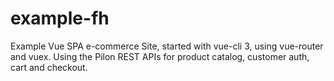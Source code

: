 example-fh
================
Example Vue SPA e-commerce Site, started with vue-cli 3, using vue-router and vuex.  Using the Pilon REST APIs for product catalog, customer auth, cart and checkout.

